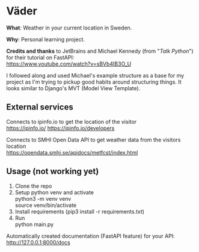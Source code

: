 # Väder
**What**: Weather in your current location in Sweden.

**Why**: Personal learning project.

**Credits and thanks** to JetBrains and Michael Kennedy (from "*Talk Python*") for their tutorial on FastAPI:\
https://www.youtube.com/watch?v=sBVb4IB3O_U

I followed along and used Michael's example structure as a base for my project as I'm trying to pickup good habits around structuring things. It looks similar to Django's MVT (Model View Template).

## External services
Connects to ipinfo.io to get the location of the visitor\
https://ipinfo.io/
https://ipinfo.io/developers

Connects to SMHI Open Data API to get weather data from the visitors location\
https://opendata.smhi.se/apidocs/metfcst/index.html

## Usage (not working yet)
1. Clone the repo
2. Setup python venv and activate\
python3 -m venv venv\
source venv/bin/activate
3. Install requirements (pip3 install -r requirements.txt)
4. Run\
python main.py

Automatically created documentation (FastAPI feature) for your API:
http://127.0.0.1:8000/docs